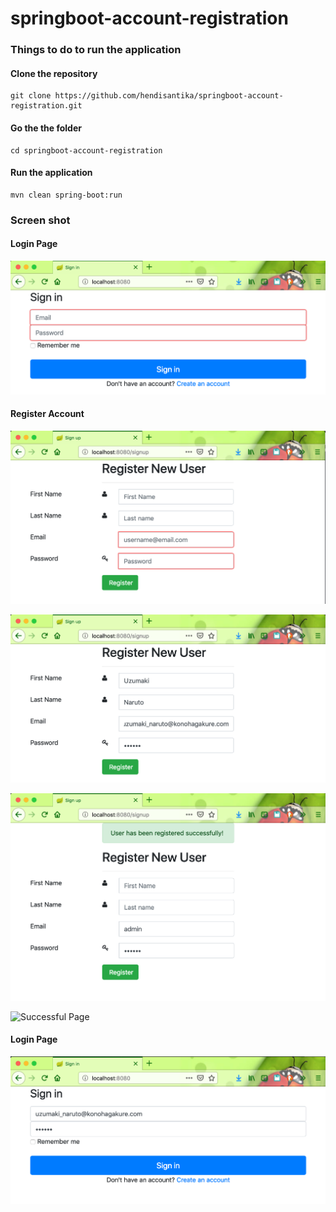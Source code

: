 # springboot-account-registration

### Things to do to run the application

#### Clone the repository
```
git clone https://github.com/hendisantika/springboot-account-registration.git
```

#### Go the the folder 
```
cd springboot-account-registration
``` 

#### Run the application
```
mvn clean spring-boot:run
```

### Screen shot

#### Login Page

![Login Page](img/login1.png "Login Page")

#### Register Account

![Register Account](img/register1.png "Register Account")

![Register Account](img/register2.png "Register Account")

![Successful Page](img/success1.png "Successful Page")

![Successful Page](img/success2.png "Successful Page")

#### Login Page

![Login Page](img/login2.png "Login Page")

